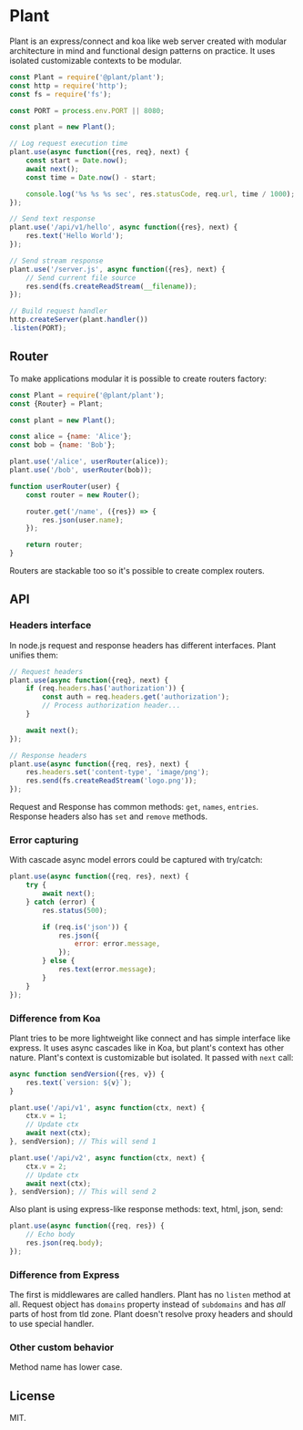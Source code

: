 # Plant

Plant is an express/connect and koa like web server created with modular architecture in mind
and functional design patterns on practice. It uses isolated customizable contexts to be modular.

```javascript
const Plant = require('@plant/plant');
const http = require('http');
const fs = require('fs');

const PORT = process.env.PORT || 8080;

const plant = new Plant();

// Log request execution time
plant.use(async function({res, req}, next) {
    const start = Date.now();
    await next();
    const time = Date.now() - start;

    console.log('%s %s %s sec', res.statusCode, req.url, time / 1000);
});

// Send text response
plant.use('/api/v1/hello', async function({res}, next) {
    res.text('Hello World');
});

// Send stream response
plant.use('/server.js', async function({res}, next) {
    // Send current file source
    res.send(fs.createReadStream(__filename));
});

// Build request handler
http.createServer(plant.handler())
.listen(PORT);
```

## Router

To make applications modular it is possible to create routers factory:

```javascript
const Plant = require('@plant/plant');
const {Router} = Plant;

const plant = new Plant();

const alice = {name: 'Alice'};
const bob = {name: 'Bob'};

plant.use('/alice', userRouter(alice));
plant.use('/bob', userRouter(bob));

function userRouter(user) {
    const router = new Router();

    router.get('/name', ({res}) => {
        res.json(user.name);
    });

    return router;
}
```

Routers are stackable too so it's possible to create complex routers.

## API

### Headers interface

In node.js request and response headers has different interfaces. Plant unifies them:

```javascript
// Request headers
plant.use(async function({req}, next) {
    if (req.headers.has('authorization')) {
        const auth = req.headers.get('authorization');
        // Process authorization header...
    }

    await next();
});

// Response headers
plant.use(async function({req, res}, next) {
    res.headers.set('content-type', 'image/png');
    res.send(fs.createReadStream('logo.png'));
});
```

Request and Response has common methods: `get`, `names`, `entries`. Response headers also has `set` and `remove` methods.

### Error capturing

With cascade async model errors could be captured with try/catch:

```javascript
plant.use(async function({req, res}, next) {
    try {
        await next();
    } catch (error) {
        res.status(500);

        if (req.is('json')) {
            res.json({
                error: error.message,
            });
        } else {
            res.text(error.message);
        }
    }
});
```

### Difference from Koa

Plant tries to be more lightweight like connect and has simple interface like express. It uses async cascades like in Koa, but plant's context has other nature. Plant's context is customizable but isolated. It passed with `next` call:

```javascript
async function sendVersion({res, v}) {
    res.text(`version: ${v}`);
}

plant.use('/api/v1', async function(ctx, next) {
    ctx.v = 1;
    // Update ctx
    await next(ctx);
}, sendVersion); // This will send 1

plant.use('/api/v2', async function(ctx, next) {
    ctx.v = 2;
    // Update ctx
    await next(ctx);
}, sendVersion); // This will send 2
```

Also plant is using express-like response methods: text, html, json, send:

```javascript
plant.use(async function({req, res}) {
    // Echo body
    res.json(req.body);
});
```

### Difference from Express

The first is middlewares are called handlers. Plant has no `listen` method at all. Request object has `domains` property instead of `subdomains` and has *all* parts of host from tld zone. Plant doesn't resolve proxy headers and should to use special handler.

### Other custom behavior

Method name has lower case.

## License

MIT.
